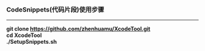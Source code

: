 ### CodeSnippets(代码片段)使用步骤    
----------
**git clone https://github.com/zhenhuamu/XcodeTool.git**  
**cd XcodeTool**  
**./SetupSnippets.sh**  
